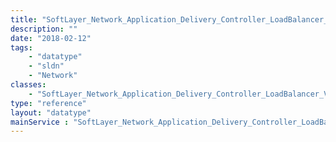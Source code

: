 ```yaml
---
title: "SoftLayer_Network_Application_Delivery_Controller_LoadBalancer_VirtualIpAddress"
description: ""
date: "2018-02-12"
tags:
    - "datatype"
    - "sldn"
    - "Network"
classes:
    - "SoftLayer_Network_Application_Delivery_Controller_LoadBalancer_VirtualIpAddress"
type: "reference"
layout: "datatype"
mainService : "SoftLayer_Network_Application_Delivery_Controller_LoadBalancer_VirtualIpAddress"
---
```

